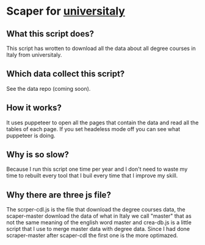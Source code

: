 # Scaper for [universitaly](https://www.universitaly.it/) 
## What this script does?
This script has wrotten to download all the data about all degree courses in Italy from universitaly.
## Which data collect this script?
See the data repo (coming soon).
## How it works?
It uses puppeteer to open all the pages that contain the data and read all the tables of each page. If you set headeless mode off you can see what puppeteer is doing.
## Why is so slow?
Because I run this script one time per year and I don't need to waste my time to rebuilt every tool that I buil every time that I improve my skill.
## Why there are three js file?
The scrper-cdl.js is the file that download the degree courses data, the scaper-master download the data of what in Italy we call "master" that as not the same meaning of the english word master and crea-db.js is a little script that I use to merge master data with degree data. Since I had done scraper-master after scaper-cdl the first one is the more optimazed.